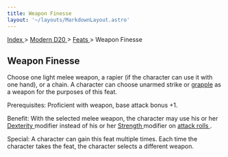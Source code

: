 ```yaml
---
title: Weapon Finesse
layout: '~/layouts/MarkdownLayout.astro'
---
```


[ Index ](/) > [ Modern D20 ](/modern.d20.srd) > [ Feats ](/modern.d20.srd/feats) > Weapon Finesse

##  Weapon Finesse

Choose one light melee weapon, a rapier (if the character can use it with one
hand), or a chain. A character can choose unarmed strike or [ grapple](/modern.d20.srd/combat/grapple) as a weapon for the purposes of this feat.

Prerequisites: Proficient with weapon, base attack bonus +1.

Benefit: With the selected melee weapon, the character may use his or her [Dexterity ](/modern.d20.srd/basics/ability.scores) modifier instead of his or
her [ Strength ](/modern.d20.srd/basics/ability.scores) modifier on [ attack rolls ](/modern.d20.srd/combat/attack.roll) .

Special: A character can gain this feat multiple times. Each time the
character takes the feat, the character selects a different weapon.

